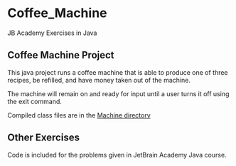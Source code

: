 # Coffee_Machine
JB Academy Exercises in Java

## Coffee Machine Project
This java project runs a coffee machine that is able to produce one of three recipes, be refilled, and have money taken out of the machine.

The machine will remain on and ready for input until a user turns it off using the exit command.

Compiled class files are in the [Machine directory](https://github.com/BlueChihuahua/Coffee_Machine/tree/master/machine)

## Other Exercises
Code is included for the problems given in JetBrain Academy Java course.
